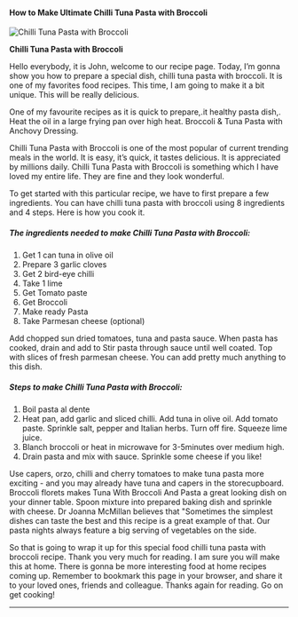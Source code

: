             

#### How to Make Ultimate Chilli Tuna Pasta with Broccoli

![Chilli Tuna Pasta with Broccoli](https://img-global.cpcdn.com/recipes/0c8516b1e260648d/751x532cq70/chilli-tuna-pasta-with-broccoli-recipe-main-photo.jpg)

**Chilli Tuna Pasta with Broccoli**

Hello everybody, it is John, welcome to our recipe page. Today, I’m gonna show you how to prepare a special dish, chilli tuna pasta with broccoli. It is one of my favorites food recipes. This time, I am going to make it a bit unique. This will be really delicious.

One of my favourite recipes as it is quick to prepare,.it healthy pasta dish,. Heat the oil in a large frying pan over high heat. Broccoli & Tuna Pasta with Anchovy Dressing.

Chilli Tuna Pasta with Broccoli is one of the most popular of current trending meals in the world. It is easy, it’s quick, it tastes delicious. It is appreciated by millions daily. Chilli Tuna Pasta with Broccoli is something which I have loved my entire life. They are fine and they look wonderful.

To get started with this particular recipe, we have to first prepare a few ingredients. You can have chilli tuna pasta with broccoli using 8 ingredients and 4 steps. Here is how you cook it.

##### The ingredients needed to make Chilli Tuna Pasta with Broccoli:

1.  Get 1 can tuna in olive oil
2.  Prepare 3 garlic cloves
3.  Get 2 bird-eye chilli
4.  Take 1 lime
5.  Get Tomato paste
6.  Get Broccoli
7.  Make ready Pasta
8.  Take Parmesan cheese (optional)

Add chopped sun dried tomatoes, tuna and pasta sauce. When pasta has cooked, drain and add to Stir pasta through sauce until well coated. Top with slices of fresh parmesan cheese. You can add pretty much anything to this dish.

##### Steps to make Chilli Tuna Pasta with Broccoli:

1.  Boil pasta al dente
2.  Heat pan, add garlic and sliced chilli. Add tuna in olive oil. Add tomato paste. Sprinkle salt, pepper and Italian herbs. Turn off fire. Squeeze lime juice.
3.  Blanch broccoli or heat in microwave for 3-5minutes over medium high.
4.  Drain pasta and mix with sauce. Sprinkle some cheese if you like!

Use capers, orzo, chilli and cherry tomatoes to make tuna pasta more exciting - and you may already have tuna and capers in the storecupboard. Broccoli florets makes Tuna With Broccoli And Pasta a great looking dish on your dinner table. Spoon mixture into prepared baking dish and sprinkle with cheese. Dr Joanna McMillan believes that "Sometimes the simplest dishes can taste the best and this recipe is a great example of that. Our pasta nights always feature a big serving of vegetables on the side.

So that is going to wrap it up for this special food chilli tuna pasta with broccoli recipe. Thank you very much for reading. I am sure you will make this at home. There is gonna be more interesting food at home recipes coming up. Remember to bookmark this page in your browser, and share it to your loved ones, friends and colleague. Thanks again for reading. Go on get cooking!

* * *